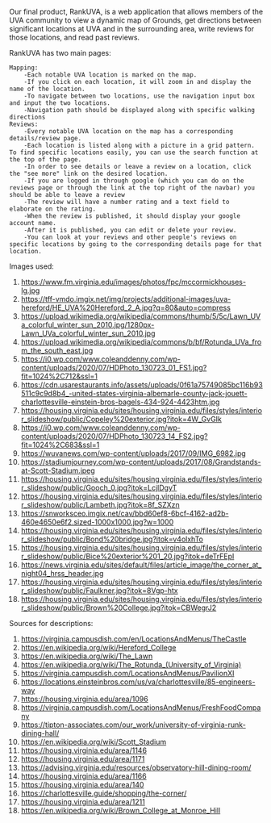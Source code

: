 
Our final product, RankUVA, is a web application that allows members of the UVA community to view a dynamic map of Grounds, get directions between significant locations at UVA and in the surrounding area, write reviews for those locations, and read past reviews.


RankUVA has two main pages:

	Mapping:
		-Each notable UVA location is marked on the map.
		-If you click on each location, it will zoom in and display the name of the location.
		-To navigate between two locations, use the navigation input box and input the two locations.
		-Navigation path should be displayed along with specific walking directions
	Reviews:
		-Every notable UVA location on the map has a corresponding details/review page.
		-Each location is listed along with a picture in a grid pattern. To find specific locations easily, you can use the search function at the top of the page.
		-In order to see details or leave a review on a location, click the "see more" link on the desired location.
		-If you are logged in through google (which you can do on the reviews page or through the link at the top right of the navbar) you should be able to leave a review
		-The review will have a number rating and a text field to elaborate on the rating.
		-When the review is published, it should display your google account name.
		-After it is published, you can edit or delete your review.
		-You can look at your reviews and other people's reviews on specific locations by going to the corresponding details page for that location.

Images used:
1) https://www.fm.virginia.edu/images/photos/fpc/mccormickhouses-lg.jpg
2) https://tff-vmdo.imgix.net/img/projects/additional-images/uva-hereford/HE_UVA%20Hereford_2_A.jpg?q=80&auto=compress
3) https://upload.wikimedia.org/wikipedia/commons/thumb/5/5c/Lawn_UVa_colorful_winter_sun_2010.jpg/1280px-Lawn_UVa_colorful_winter_sun_2010.jpg
4) https://upload.wikimedia.org/wikipedia/commons/b/bf/Rotunda_UVa_from_the_south_east.jpg
5) https://i0.wp.com/www.coleanddenny.com/wp-content/uploads/2020/07/HDPhoto_130723_01_FS1.jpg?fit=1024%2C712&ssl=1
6) https://cdn.usarestaurants.info/assets/uploads/0f61a75749085bc116b93511c9c9d8b4_-united-states-virginia-albemarle-county-jack-jouett-charlottesville-einstein-bros-bagels-434-924-4423htm.jpg
7) https://housing.virginia.edu/sites/housing.virginia.edu/files/styles/interior_slideshow/public/Copeley%20exterior.jpg?itok=4W_GvGIk
8) https://i0.wp.com/www.coleanddenny.com/wp-content/uploads/2020/07/HDPhoto_130723_14_FS2.jpg?fit=1024%2C683&ssl=1
9) https://wuvanews.com/wp-content/uploads/2017/09/IMG_6982.jpg
10) https://stadiumjourney.com/wp-content/uploads/2017/08/Grandstands-at-Scott-Stadium.jpeg
11) https://housing.virginia.edu/sites/housing.virginia.edu/files/styles/interior_slideshow/public/Gooch_0.jpg?itok=LcjlDgyT
12) https://housing.virginia.edu/sites/housing.virginia.edu/files/styles/interior_slideshow/public/Lambeth.jpg?itok=8f_SZXzn
13) https://snworksceo.imgix.net/cav/bbd60ef8-6bcf-4162-ad2b-460e4650e6f2.sized-1000x1000.jpg?w=1000
14) https://housing.virginia.edu/sites/housing.virginia.edu/files/styles/interior_slideshow/public/Bond%20bridge.jpg?itok=v4olxhTo
15) https://housing.virginia.edu/sites/housing.virginia.edu/files/styles/interior_slideshow/public/Bice%20exterior%201_20.jpg?itok=deTrFEpI
16) https://news.virginia.edu/sites/default/files/article_image/the_corner_at_night04_hrss_header.jpg
17) https://housing.virginia.edu/sites/housing.virginia.edu/files/styles/interior_slideshow/public/Faulkner.jpg?itok=8Vgp-htx
18) https://housing.virginia.edu/sites/housing.virginia.edu/files/styles/interior_slideshow/public/Brown%20College.jpg?itok=CBWegrJ2

Sources for descriptions:
1) https://virginia.campusdish.com/en/LocationsAndMenus/TheCastle
2) https://en.wikipedia.org/wiki/Hereford_College
3) https://en.wikipedia.org/wiki/The_Lawn
4) https://en.wikipedia.org/wiki/The_Rotunda_(University_of_Virginia)
5) https://virginia.campusdish.com/LocationsAndMenus/PavilionXI
6) https://locations.einsteinbros.com/us/va/charlottesville/85-engineers-way
7) https://housing.virginia.edu/area/1096
8) https://virginia.campusdish.com/LocationsAndMenus/FreshFoodCompany
9) https://tipton-associates.com/our_work/university-of-virginia-runk-dining-hall/
10) https://en.wikipedia.org/wiki/Scott_Stadium
11) https://housing.virginia.edu/area/1146
12) https://housing.virginia.edu/area/1171
13) https://advising.virginia.edu/resources/observatory-hill-dining-room/
14) https://housing.virginia.edu/area/1166
15) https://housing.virginia.edu/area/140
16) https://charlottesville.guide/shopping/the-corner/
17) https://housing.virginia.edu/area/1211
18) https://en.wikipedia.org/wiki/Brown_College_at_Monroe_Hill
